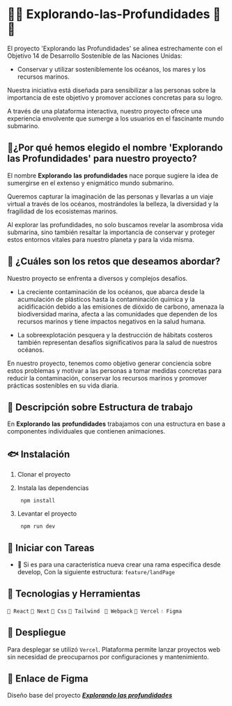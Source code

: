 #  🦈🐳 Explorando-las-Profundidades 🐳🦈

El proyecto 'Explorando las Profundidades' se alinea estrechamente con el Objetivo 14 de Desarrollo Sostenible de las Naciones Unidas: 
- Conservar y utilizar sosteniblemente los océanos, los mares y los recursos marinos. 

Nuestra iniciativa está diseñada para sensibilizar a las personas sobre la importancia de este objetivo y promover acciones concretas para su logro.

A través de una plataforma interactiva, nuestro proyecto ofrece una experiencia envolvente que sumerge a los usuarios en el fascinante mundo submarino. 

## ​🦞​​ ¿Por qué hemos elegido el nombre 'Explorando las Profundidades' para nuestro proyecto?
El nombre **Explorando** **las** **profundidades** nace porque sugiere la idea de sumergirse en el extenso y enigmático mundo submarino.

Queremos capturar la imaginación de las personas y llevarlas a un viaje virtual a través de los océanos, mostrándoles la belleza, la diversidad y la fragilidad de los ecosistemas marinos. 

Al explorar las profundidades, no solo buscamos revelar la asombrosa vida submarina, sino también resaltar la importancia de conservar y proteger estos entornos vitales para nuestro planeta y para la vida misma.


## ​🐡​​ ¿Cuáles son los retos que deseamos abordar?
Nuestro proyecto se enfrenta a diversos y complejos desafíos. 
- La creciente contaminación de los océanos, que abarca desde la acumulación de plásticos hasta la contaminación química y la acidificación debido a las emisiones de dióxido de carbono, amenaza la biodiversidad marina, afecta a las comunidades que dependen de los recursos marinos y tiene impactos negativos en la salud humana. 

- La sobreexplotación pesquera y la destrucción de hábitats costeros también representan desafíos significativos para la salud de nuestros océanos. 

En nuestro proyecto, tenemos como objetivo generar conciencia sobre estos problemas y motivar a las personas a tomar medidas concretas para reducir la contaminación, conservar los recursos marinos y promover prácticas sostenibles en su vida diaria.


## ​🦑​​ Descripción sobre Estructura de trabajo
En **Explorando** **las** **profundidades** trabajamos con una estructura en base a componentes individuales que contienen animaciones.


## 🐟 Instalación

1. Clonar el proyecto
2. Instala las dependencias

        npm install

3. Levantar el proyecto

        npm run dev

## 🐠​ Iniciar con Tareas
- 🦐 Si es para una caracteristica nueva crear una rama especifica desde develop, Con la siguiente estructura:
    `feature/landPage `

## 🐡​ Tecnologias y Herramientas
`🪼 React`
`🦭 Next`
`🦞 Css`
`🦐 Tailwind ​`
`🌊 Webpack`
`🫧 Vercel`
`💧 Figma`

## ​🐚​ Despliegue
Para desplegar se utilizó `Vercel`.
Plataforma permite lanzar proyectos web sin necesidad de preocuparnos por configuraciones y mantenimiento.

## ​🪼  Enlace de Figma
Diseño base del proyecto [***Explorando las profundidades***](https://www.figma.com/file/fwm2AkPppTcv551HKUXH2N/Explorando-las-profundidades?type=design&node-id=0%3A1&mode=design&t=Fyz3UylXIxO3dD9f-1)



